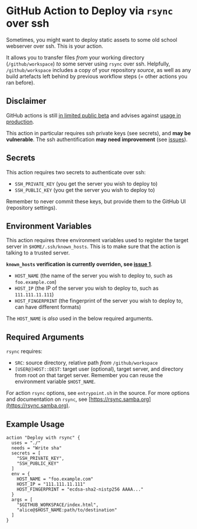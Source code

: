 # GitHub Action to Deploy via `rsync` over ssh

Sometimes, you might want to deploy static assets to some old school webserver over ssh.
This is your action.

It allows you to transfer files *from* your working directory (`/github/workspace`) *to* some server using `rsync` over ssh.
Helpfully, `/github/workspace` includes a copy of your repository *source*, as well as any build artefacts left behind by previous workflow steps (= other actions you ran before).


## Disclaimer

GitHub actions is still [in limited public beta](https://github.com/features/actions) and advises against [usage in production](https://developer.github.com/actions/).

This action in particular requires ssh private keys (see secrets), and **may be vulnerable**.
The ssh authentification **may need improvement** (see [issues](https://github.com/maxheld83/ghaction-rsync/)).


## Secrets

This action requires two secrets to authenticate over ssh:

- `SSH_PRIVATE_KEY` (you get the server you wish to deploy to)
- `SSH_PUBLIC_KEY` (you get the server you wish to deploy to)

Remember to never commit these keys, but provide them to the GitHub UI (repository settings).


## Environment Variables

This action requires three environment variables used to register the target server in `$HOME/.ssh/known_hosts`.
This is to make sure that the action is talking to a trusted server.

**`known_hosts` verification is currently overriden, see [issue 1](https://github.com/maxheld83/ghaction-rsync/issues/1)**.

- `HOST_NAME` (the name of the server you wish to deploy to, such as `foo.example.com`)
- `HOST_IP` (the IP of the server you wish to deploy to, such as `111.111.11.111`)
- `HOST_FINGERPRINT` (the fingerprint of the server you wish to deploy to, can have different formats)

The `HOST_NAME` is *also* used in the below required arguments.


## Required Arguments

`rsync` requires:

- `SRC`: source directory, relative path *from* `/github/workspace`
- `[USER@]HOST::DEST`: target user (optional), target server, and directory from root *on* that target server. 
  Remember you can reuse the environment variable `$HOST_NAME`.

For action `rsync` options, see `entrypoint.sh` in the source.
For more options and documentation on `rsync`, see [https://rsync.samba.org](https://rsync.samba.org).


## Example Usage

```
action "Deploy with rsync" {
  uses = "./"
  needs = "Write sha"
  secrets = [
    "SSH_PRIVATE_KEY",
    "SSH_PUBLIC_KEY"
  ]
  env = {
    HOST_NAME = "foo.example.com"
    HOST_IP = "111.111.11.111"
    HOST_FINGERPRINT = "ecdsa-sha2-nistp256 AAAA..."
  }
  args = [
    "$GITHUB_WORKSPACE/index.html",
    "alice@$HOST_NAME:path/to/destination"
  ]
}
```
